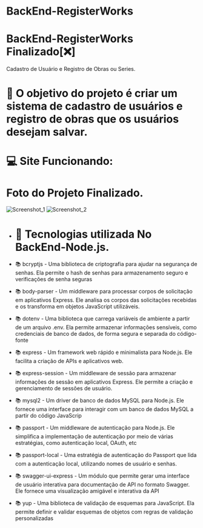 # BackEnd-RegisterWorks
# BackEnd-RegisterWorks Finalizado[❌]
Cadastro de Usuário e Registro de Obras ou Series.

# 📁 O objetivo do projeto é criar um sistema de cadastro de usuários e registro de obras que os usuários desejam salvar.
# 💻 Site Funcionando: 
# Foto do Projeto Finalizado.
![Screenshot_1]()
![Screenshot_2]()

* # 🔧 Tecnologias utilizada No BackEnd-Node.js.

* 📚 bcryptjs - Uma biblioteca de criptografia para ajudar na segurança de senhas. Ela permite o hash de senhas para armazenamento seguro e verificações de senha seguras
* 📚 body-parser - Um middleware para processar corpos de solicitação em aplicativos Express. Ele analisa os corpos das solicitações recebidas e os transforma em objetos JavaScript utilizáveis.
* 📚 dotenv - Uma biblioteca que carrega variáveis de ambiente a partir de um arquivo .env. Ela permite armazenar informações sensíveis, como credenciais de banco de dados, de forma segura e separada do código-fonte
* 📚 express - Um framework web rápido e minimalista para Node.js. Ele facilita a criação de APIs e aplicativos web.
* 📚 express-session - Um middleware de sessão para armazenar informações de sessão em aplicativos Express. Ele permite a criação e gerenciamento de sessões de usuário.
* 📚 mysql2 - Um driver de banco de dados MySQL para Node.js. Ele fornece uma interface para interagir com um banco de dados MySQL a partir do código JavaScrip
* 📚 passport - Um middleware de autenticação para Node.js. Ele simplifica a implementação de autenticação por meio de várias estratégias, como autenticação local, OAuth, etc
* 📚 passport-local - Uma estratégia de autenticação do Passport que lida com a autenticação local, utilizando nomes de usuário e senhas.
* 📚 swagger-ui-express - Um módulo que permite gerar uma interface de usuário interativa para documentação de API no formato Swagger. Ele fornece uma visualização amigável e interativa da API
* 📚 yup - Uma biblioteca de validação de esquemas para JavaScript. Ela permite definir e validar esquemas de objetos com regras de validação personalizadas
